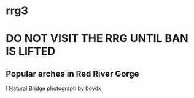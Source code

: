 # rrg3
# DO NOT VISIT THE RRG UNTIL BAN IS LIFTED


## Popular arches in Red River Gorge
! [Natural Bridge](https://live.staticflickr.com/65535/47966558966_d0230e13b7_o.jpg)
photograph by boydx

